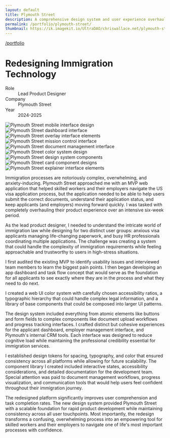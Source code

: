 ```yaml
---
layout: default
title: Plymouth Street
description: A comprehensive design system and user experience overhaul for an immigration tech startup helping skilled workers navigate the US visa process.
permalink: /portfolio/plymouth-street/
thumbnail: https://ik.imagekit.io/UltraDAO/chriswallace.net/plymouth-street-thumbnail.png
---
```


<div class="portfolio-group-heading">
  <a class="back fade-in-element" href="/portfolio/">/portfolio</a>
  <h1 class="fade-in-element mb-3">Redesigning Immigration Technology</h1>
  <dl class="project-list fade-in-element">
    <div>
      <dt>Role</dt>
      <dd>Lead Product Designer</dd>
    </div>
    <div>
      <dt>Company</dt>
      <dd>Plymouth Street</dd>
    </div>
    <div>
      <dt>Year</dt>
      <dd>2024-2025</dd>
    </div>
  </dl>
</div>

<div class="content-container-wo mb-12">
  <picture class="fade-in-element">
    <source media="(max-width: 480px)" 
            srcset="https://ik.imagekit.io/UltraDAO/chriswallace.net/plymouth-street-mobile-mobile.png?tr=w-800,q-60,f-auto">
    <source media="(min-width: 481px)" 
            srcset="https://ik.imagekit.io/UltraDAO/chriswallace.net/plymouth-street-mobile-desktop.png?tr=w-800,q-60,f-auto 800w,
                    https://ik.imagekit.io/UltraDAO/chriswallace.net/plymouth-street-mobile-desktop.png?tr=w-1200,q-60,f-auto 1200w,
                    https://ik.imagekit.io/UltraDAO/chriswallace.net/plymouth-street-mobile-desktop.png?tr=w-1600,q-60,f-auto 1600w,
                    https://ik.imagekit.io/UltraDAO/chriswallace.net/plymouth-street-mobile-desktop.png?tr=w-2500,q-60,f-auto 2500w">
    <img src="https://ik.imagekit.io/UltraDAO/chriswallace.net/plymouth-street-mobile-desktop.png?tr=w-2500,q-60,f-auto"
         class="fade-in-element w-full block mb-1.5" 
         alt="Plymouth Street mobile interface design" 
         loading="lazy">
  </picture>
  <picture class="fade-in-element">
    <source media="(max-width: 480px)" 
            srcset="https://ik.imagekit.io/UltraDAO/chriswallace.net/plymouth-street-dashboard-mobile.png?tr=w-800,q-60,f-auto">
    <source media="(min-width: 481px)" 
            srcset="https://ik.imagekit.io/UltraDAO/chriswallace.net/plymouth-street-dashboard-desktop.png?tr=w-800,q-60,f-auto 800w,
                    https://ik.imagekit.io/UltraDAO/chriswallace.net/plymouth-street-dashboard-desktop.png?tr=w-1200,q-60,f-auto 1200w,
                    https://ik.imagekit.io/UltraDAO/chriswallace.net/plymouth-street-dashboard-desktop.png?tr=w-1600,q-60,f-auto 1600w,
                    https://ik.imagekit.io/UltraDAO/chriswallace.net/plymouth-street-dashboard-desktop.png?tr=w-2500,q-60,f-auto 2500w">
    <img src="https://ik.imagekit.io/UltraDAO/chriswallace.net/plymouth-street-dashboard-desktop.png?tr=w-2500,q-60,f-auto"
         class="fade-in-element w-full block mb-1.5" 
         alt="Plymouth Street dashboard interface" 
         loading="lazy">
  </picture>
  <picture class="fade-in-element">
    <source media="(max-width: 480px)" 
            srcset="https://ik.imagekit.io/UltraDAO/chriswallace.net/plymouth-street-overlay-mobile.png?tr=w-800,q-60,f-auto">
    <source media="(min-width: 481px)" 
            srcset="https://ik.imagekit.io/UltraDAO/chriswallace.net/plymouth-street-overlay-desktop.png?tr=w-800,q-60,f-auto 800w,
                    https://ik.imagekit.io/UltraDAO/chriswallace.net/plymouth-street-overlay-desktop.png?tr=w-1200,q-60,f-auto 1200w,
                    https://ik.imagekit.io/UltraDAO/chriswallace.net/plymouth-street-overlay-desktop.png?tr=w-1600,q-60,f-auto 1600w,
                    https://ik.imagekit.io/UltraDAO/chriswallace.net/plymouth-street-overlay-desktop.png?tr=w-2500,q-60,f-auto 2500w">
    <img src="https://ik.imagekit.io/UltraDAO/chriswallace.net/plymouth-street-overlay-desktop.png?tr=w-2500,q-60,f-auto"
         class="fade-in-element w-full block mb-1.5" 
         alt="Plymouth Street overlay interface elements" 
         loading="lazy">
  </picture>
  <picture>
    <source media="(max-width: 480px)" srcset="https://ik.imagekit.io/UltraDAO/chriswallace.net/plymouth-street-mission-control-mobile.png?tr=q-60&w-480,f-auto">
    <source media="(min-width: 481px)" srcset="https://ik.imagekit.io/UltraDAO/chriswallace.net/plymouth-street-mission-control-desktop.png?tr=q-60&w-800,f-auto 800w,
                    https://ik.imagekit.io/UltraDAO/chriswallace.net/plymouth-street-mission-control-desktop.png?tr=q-60&w-1280,f-auto 1280w,
                    https://ik.imagekit.io/UltraDAO/chriswallace.net/plymouth-street-mission-control-desktop.png?tr=q-60&w-2560,f-auto 2560w">
    <img src="https://ik.imagekit.io/UltraDAO/chriswallace.net/plymouth-street-mission-control-desktop.png?tr=q-60&w-1280,f-auto" class="w-full block mb-1.5 visible" alt="Plymouth Street mission control interface" loading="lazy">
  </picture>
  <picture>
    <source media="(max-width: 480px)" srcset="https://ik.imagekit.io/UltraDAO/chriswallace.net/plymouth-documents-mobile.png?tr=q-60&w-480,f-auto">
    <source media="(min-width: 481px)" srcset="https://ik.imagekit.io/UltraDAO/chriswallace.net/plymouth-documents-desktop.png?tr=q-60&w-800,f-auto 800w,
                    https://ik.imagekit.io/UltraDAO/chriswallace.net/plymouth-documents-desktop.png?tr=q-60&w-1280,f-auto 1280w,
                    https://ik.imagekit.io/UltraDAO/chriswallace.net/plymouth-documents-desktop.png?tr=q-60&w-2560,f-auto 2560w">
    <img src="https://ik.imagekit.io/UltraDAO/chriswallace.net/plymouth-documents-desktop.png?tr=q-60&w-1280,f-auto" class="w-full block mb-1.5 visible" alt="Plymouth Street document management interface" loading="lazy">
  </picture>
  <picture>
    <source media="(max-width: 480px)" srcset="https://ik.imagekit.io/UltraDAO/chriswallace.net/plymouth-color-system-mobile.png?tr=q-60&w-480,f-auto">
    <source media="(min-width: 481px)" srcset="https://ik.imagekit.io/UltraDAO/chriswallace.net/plymouth-color-system-desktop.png?tr=q-60&w-800,f-auto 800w,
                    https://ik.imagekit.io/UltraDAO/chriswallace.net/plymouth-color-system-desktop.png?tr=q-60&w-1280,f-auto 1280w,
                    https://ik.imagekit.io/UltraDAO/chriswallace.net/plymouth-color-system-desktop.png?tr=q-60&w-2560,f-auto 2560w">
    <img src="https://ik.imagekit.io/UltraDAO/chriswallace.net/plymouth-color-system-desktop.png?tr=q-60&w-1280,f-auto" class="w-full block mb-1.5 visible" alt="Plymouth Street color system design" loading="lazy">
  </picture>
  <picture>
    <source media="(max-width: 480px)" srcset="https://ik.imagekit.io/UltraDAO/chriswallace.net/plymouth-design-system-mobile.png?tr=q-60&w-480,f-auto">
    <source media="(min-width: 481px)" srcset="https://ik.imagekit.io/UltraDAO/chriswallace.net/plymouth-design-system-desktop.png?tr=q-60&w-800,f-auto 800w,
                    https://ik.imagekit.io/UltraDAO/chriswallace.net/plymouth-design-system-desktop.png?tr=q-60&w-1280,f-auto 1280w,
                    https://ik.imagekit.io/UltraDAO/chriswallace.net/plymouth-design-system-desktop.png?tr=q-60&w-2560,f-auto 2560w">
    <img src="https://ik.imagekit.io/UltraDAO/chriswallace.net/plymouth-design-system-desktop.png?tr=q-60&w-1280,f-auto" class="w-full block mb-1.5 visible" alt="Plymouth Street design system components" loading="lazy">
  </picture>
  <picture>
    <source media="(max-width: 480px)" srcset="https://ik.imagekit.io/UltraDAO/chriswallace.net/plymouth-cards-mobile.png?tr=q-60&w-480,f-auto">
    <source media="(min-width: 481px)" srcset="https://ik.imagekit.io/UltraDAO/chriswallace.net/plymouth-cards-desktop.png?tr=q-60&w-800,f-auto 800w,
                    https://ik.imagekit.io/UltraDAO/chriswallace.net/plymouth-cards-desktop.png?tr=q-60&w-1280,f-auto 1280w,
                    https://ik.imagekit.io/UltraDAO/chriswallace.net/plymouth-cards-desktop.png?tr=q-60&w-2560,f-auto 2560w">
    <img src="https://ik.imagekit.io/UltraDAO/chriswallace.net/plymouth-cards-desktop.png?tr=q-60&w-1280,f-auto" class="w-full block mb-1.5 visible" alt="Plymouth Street card component designs" loading="lazy">
  </picture>
  <picture>
    <source media="(max-width: 480px)" srcset="https://ik.imagekit.io/UltraDAO/chriswallace.net/plymouth-explainers-mobile.png?tr=q-60&w-480,f-auto">
    <source media="(min-width: 481px)" srcset="https://ik.imagekit.io/UltraDAO/chriswallace.net/plymouth-explainers-desktop.png?tr=q-60&w-800,f-auto 800w,
                    https://ik.imagekit.io/UltraDAO/chriswallace.net/plymouth-explainers-desktop.png?tr=q-60&w-1280,f-auto 1280w,
                    https://ik.imagekit.io/UltraDAO/chriswallace.net/plymouth-explainers-desktop.png?tr=q-60&w-2560,f-auto 2560w">
    <img src="https://ik.imagekit.io/UltraDAO/chriswallace.net/plymouth-explainers-desktop.png?tr=q-60&w-1280,f-auto" class="w-full block mb-1.5 visible" alt="Plymouth Street explainer interface elements" loading="lazy">
  </picture>
</div>

<div class="portfolio-content-wrapper">
  <p class="fade-in-element">Immigration processes are notoriously complex, overwhelming, and anxiety-inducing. Plymouth Street approached me with an MVP web application that helped skilled workers and their employers navigate the US visa application process, but the application needed to be able to help users submit the correct documents, understand their application status, and keep applicants (and employers) moving forward quickly. I was tasked with completely overhauling their product experience over an intensive six-week period.</p>

  <p class="fade-in-element">As the lead product designer, I needed to understand the intricate world of immigration law while designing for two distinct user groups: anxious visa applicants managing life-changing paperwork, and busy HR professionals coordinating multiple applications. The challenge was creating a system that could handle the complexity of immigration requirements while feeling approachable and trustworthy to users in high-stress situations.</p>

  <p class="fade-in-element">I first audited the existing MVP to identify usability issues and interviewed team members to learn the biggest pain points. I then began developing an app dashboard and task flow concept that would serve as the foundation for all applicants to see exactly where they are in the process and what they need to do next.</p>

  <p class="fade-in-element">I created a web UI color system with carefully chosen accessibility ratios, a typographic hierarchy that could handle complex legal information, and a library of base components that could be composed into larger UI patterns.</p>

  <p class="fade-in-element">The design system included everything from atomic elements like buttons and form fields to complex components like document upload workflows and progress tracking interfaces. I crafted distinct but cohesive experiences for the applicant dashboard, employer management interface, and Plymouth's internal CRM tools. Each interface was designed to reduce cognitive load while maintaining the professional credibility essential for immigration services.</p>

  <p class="fade-in-element">I established design tokens for spacing, typography, and color that ensured consistency across all platforms while allowing for future scalability. The component library I created included interactive states, accessibility considerations, and detailed documentation for the development team. Special attention was paid to document management workflows, progress visualization, and communication tools that would help users feel confident throughout their immigration journey.</p>

  <p class="fade-in-element">The redesigned platform significantly improves user comprehension and task completion rates. The new design system provided Plymouth Street with a scalable foundation for rapid product development while maintaining consistency across all user touchpoints. Most importantly, the redesign transforms a confusing, overwhelming process into an empowering tool for skilled workers and their employers to navigate one of life's most important processes with confidence.</p>
</div>
